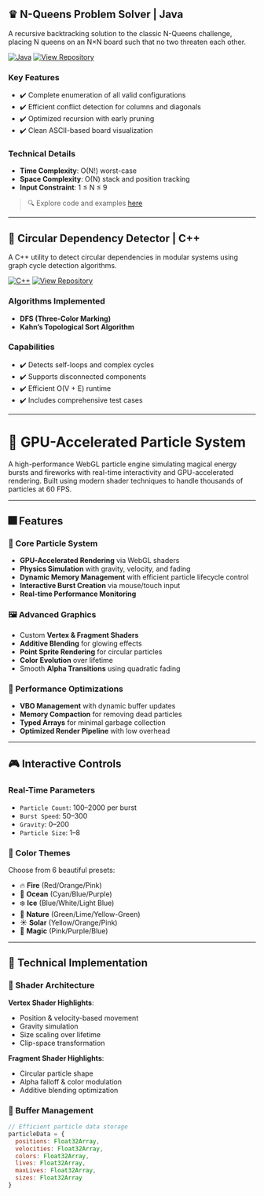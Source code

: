 

## ♛ N-Queens Problem Solver | Java

A recursive backtracking solution to the classic N-Queens challenge, placing N queens on an N×N board such that no two threaten each other.

[![Java](https://img.shields.io/badge/Language-Java-orange.svg)](https://www.java.com)
[![View Repository](https://img.shields.io/badge/GitHub-Repository-blue?logo=github)](https://github.com/your-username/n-queens-java)

### Key Features
- ✔️ Complete enumeration of all valid configurations  
- ✔️ Efficient conflict detection for columns and diagonals  
- ✔️ Optimized recursion with early pruning  
- ✔️ Clean ASCII-based board visualization  

### Technical Details
- **Time Complexity**: O(N!) worst-case  
- **Space Complexity**: O(N) stack and position tracking  
- **Input Constraint**: 1 ≤ N ≤ 9  

> 🔍 Explore code and examples [here](https://github.com/your-username/n-queens-java)

---

## 🔁 Circular Dependency Detector | C++

A C++ utility to detect circular dependencies in modular systems using graph cycle detection algorithms.

[![C++](https://img.shields.io/badge/Language-C%2B%2B-lightgrey.svg)](https://isocpp.org)
[![View Repository](https://img.shields.io/badge/GitHub-Repository-blue?logo=github)](https://github.com/your-username/circular-dependency-cpp)

### Algorithms Implemented
- **DFS (Three-Color Marking)**  
- **Kahn’s Topological Sort Algorithm**

### Capabilities
- ✔️ Detects self-loops and complex cycles  
- ✔️ Supports disconnected components  
- ✔️ Efficient O(V + E) runtime  
- ✔️ Includes comprehensive test cases  

---

# 🌟 GPU-Accelerated Particle System

A high-performance WebGL particle engine simulating magical energy bursts and fireworks with real-time interactivity and GPU-accelerated rendering. Built using modern shader techniques to handle thousands of particles at 60 FPS.

---

## 🎆 Features

### 🔧 Core Particle System
- **GPU-Accelerated Rendering** via WebGL shaders
- **Physics Simulation** with gravity, velocity, and fading
- **Dynamic Memory Management** with efficient particle lifecycle control
- **Interactive Burst Creation** via mouse/touch input
- **Real-time Performance Monitoring**

### 🖼️ Advanced Graphics
- Custom **Vertex & Fragment Shaders**
- **Additive Blending** for glowing effects
- **Point Sprite Rendering** for circular particles
- **Color Evolution** over lifetime
- Smooth **Alpha Transitions** using quadratic fading

### 🚀 Performance Optimizations
- **VBO Management** with dynamic buffer updates
- **Memory Compaction** for removing dead particles
- **Typed Arrays** for minimal garbage collection
- **Optimized Render Pipeline** with low overhead

---

## 🎮 Interactive Controls

### Real-Time Parameters
- `Particle Count`: 100–2000 per burst  
- `Burst Speed`: 50–300  
- `Gravity`: 0–200  
- `Particle Size`: 1–8  

### 🎨 Color Themes
Choose from 6 beautiful presets:
- 🔥 **Fire** (Red/Orange/Pink)
- 🌊 **Ocean** (Cyan/Blue/Purple)
- ❄️ **Ice** (Blue/White/Light Blue)
- 🌿 **Nature** (Green/Lime/Yellow-Green)
- ☀️ **Solar** (Yellow/Orange/Pink)
- 🌈 **Magic** (Pink/Purple/Blue)

---

## 🧠 Technical Implementation

### 🧱 Shader Architecture

**Vertex Shader Highlights**:
- Position & velocity-based movement  
- Gravity simulation  
- Size scaling over lifetime  
- Clip-space transformation  

**Fragment Shader Highlights**:
- Circular particle shape  
- Alpha falloff & color modulation  
- Additive blending optimization  

### 💾 Buffer Management

```js
// Efficient particle data storage
particleData = {
  positions: Float32Array,
  velocities: Float32Array,
  colors: Float32Array,
  lives: Float32Array,
  maxLives: Float32Array,
  sizes: Float32Array
}




